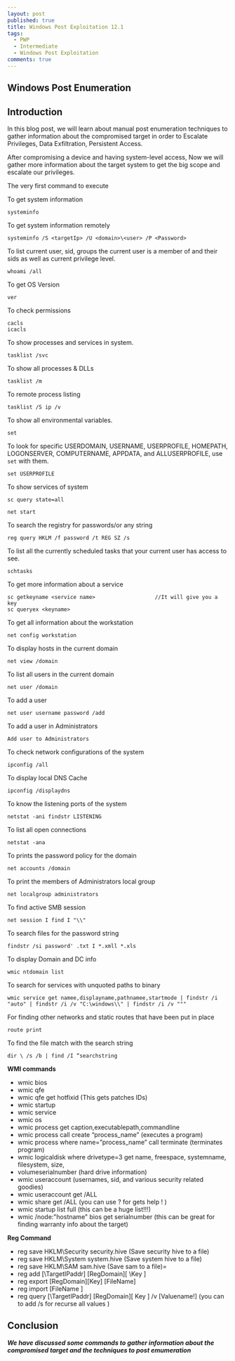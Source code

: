 ```yaml
---
layout: post
published: true
title: Windows Post Exploitation 12.1
tags:
  - PWP
  - Intermediate
  - Windows Post Exploitation
comments: true
---
```

## Windows Post Enumeration

## Introduction

In this blog post, we will learn about manual post enumeration techniques to gather information about the compromised target in order to Escalate Privileges, Data Exfiltration, Persistent Access.




After compromising a device and having system-level access, Now we will gather more information about the target system to get the big scope and escalate our privileges.

The very first command to execute

To get system information
~~~
systeminfo
~~~

To get system information remotely
~~~
systeminfo /S <targetIp> /U <domain>\<user> /P <Password>
~~~

To list current user, sid, groups the current user is a member of and their sids as well as current privilege level.
~~~
whoami /all
~~~

To get OS Version
```
ver
```
To check permissions
```
cacls
icacls
```

To show processes and services in system.
~~~
tasklist /svc
~~~

To show all processes & DLLs
~~~
tasklist /m
~~~

To remote process listing
~~~
tasklist /S ip /v
~~~


To show all environmental variables.
```
set  
```
To look for specific USERDOMAIN, USERNAME, USERPROFILE, HOMEPATH, LOGONSERVER, COMPUTERNAME, APPDATA, and ALLUSERPROFILE, use `set` with them.
```
set USERPROFILE
```

To show services of system

```
sc query state=all
```
```
net start
```
To search the registry for passwords/or any string
```
reg query HKLM /f password /t REG SZ /s
```

To list all the currently scheduled tasks that your current user has access to see.
```
schtasks
```

To get more information about a service

~~~
sc getkeyname <service name>                   //It will give you a key
sc queryex <keyname>
~~~


To get all information about the workstation

```
net config workstation
```

To display hosts in the current domain
```
net view /domain
```

To list all users in the current domain
```
net user /domain
```

To add a user

```
net user username password /add
```

To add a user in Administrators
```
Add user to Administrators
```

To check network configurations of the system
```
ipconfig /all
```

To display local DNS Cache
```
ipconfig /displaydns
```
To know the listening ports of the system

```
netstat -ani findstr LISTENING
```

To list all open connections
```
netstat -ana
```

To prints the password policy for the domain
```
net accounts /domain
```
To print the members of Administrators local group
```
net localgroup administrators
```

To find active SMB session
```
net session I find I "\\"
```

To search files for the password string

```
findstr /si password' .txt I *.xmll *.xls
``` 

To display Domain and DC info
```
wmic ntdomain list
```
To search for services with unquoted paths to binary

```
wmic service get namee,displayname,pathnamee,startmode | findstr /i "auto" | findstr /i /v "C:\windows\\" | findstr /i /v """
```

For finding other networks and static routes that have been put in place
```
route print
```

To find the file match with the search string
```
dir \ /s /b | find /I “searchstring
```

**WMI commands**

* wmic bios
* wmic qfe
* wmic qfe get hotfixid (This gets patches IDs)
* wmic startup
* wmic service
* wmic os
* wmic process get caption,executablepath,commandline
* wmic process call create “process_name” (executes a program)
* wmic process where name=”process_name” call terminate (terminates program)
* wmic logicaldisk where drivetype=3 get name, freespace, systemname, filesystem, size,
* volumeserialnumber (hard drive information)
* wmic useraccount (usernames, sid, and various security related goodies)
* wmic useraccount get /ALL
* wmic share get /ALL (you can use ? for gets help ! )
* wmic startup list full (this can be a huge list!!!)
* wmic /node:"hostname" bios get serialnumber (this can be great for finding warranty info about the target)

**Reg Command**

* reg save HKLM\Security security.hive (Save security hive to a file)
* reg save HKLM\System system.hive (Save system hive to a file)
* reg save HKLM\SAM sam.hive (Save sam to a file)=
* reg add [\\TargetIPaddr\] [RegDomain][ \Key ]
* reg export [RegDomain]\[Key] [FileName]
* reg import [FileName ]
* reg query [\\TargetIPaddr\] [RegDomain]\[ Key ] /v [Valuename!] (you can to add /s for recurse all values )


## Conclusion

**_We have discussed some commands to gather information about the compromised target and the techniques to post emumeration_**
























